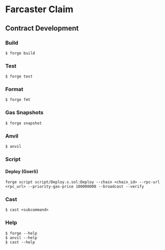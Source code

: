 # Farcaster Claim

## Contract Development

### Build

```shell
$ forge build
```

### Test

```shell
$ forge test
```

### Format

```shell
$ forge fmt
```

### Gas Snapshots

```shell
$ forge snapshot
```

### Anvil

```shell
$ anvil
```

### Script

#### Deploy (Goerli)

```shell
forge script script/Deploy.s.sol:Deploy --chain <chain_id> --rpc-url <rpc_url> --priority-gas-price 100000000 --broadcast --verify
```

### Cast

```shell
$ cast <subcommand>
```

### Help

```shell
$ forge --help
$ anvil --help
$ cast --help
```

